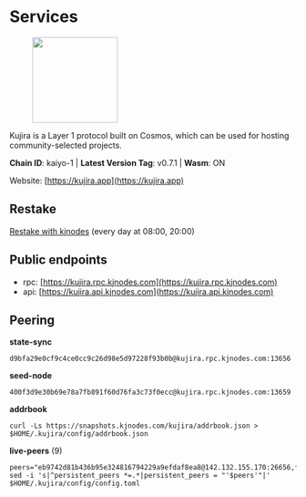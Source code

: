 # Services

<figure><img src="https://raw.githubusercontent.com/kj89/testnet_manuals/main/pingpub/logos/kujira.png" width="150" alt=""><figcaption></figcaption></figure>

Kujira is a Layer 1 protocol built on Cosmos, which can be used for  hosting community-selected projects.

**Chain ID**: kaiyo-1 | **Latest Version Tag**: v0.7.1 | **Wasm**: ON

Website: [https://kujira.app](https://kujira.app)

## Restake

[Restake with kjnodes](https://restake.app/kujira/kujiravaloper1tnuqj73jfn3724lqz34c27tuv80nv336sadqym) (every day at 08:00, 20:00)
## Public endpoints

* rpc: [https://kujira.rpc.kjnodes.com](https://kujira.rpc.kjnodes.com)
* api: [https://kujira.api.kjnodes.com](https://kujira.api.kjnodes.com)

## Peering

**state-sync**

```
d9bfa29e0cf9c4ce0cc9c26d98e5d97228f93b0b@kujira.rpc.kjnodes.com:13656
```

**seed-node**

```
400f3d9e30b69e78a7fb891f60d76fa3c73f0ecc@kujira.rpc.kjnodes.com:13659
```

**addrbook**
```
curl -Ls https://snapshots.kjnodes.com/kujira/addrbook.json > $HOME/.kujira/config/addrbook.json
```

**live-peers** (9)
```
peers="eb9742d81b436b95e324816794229a9efdaf8ea8@142.132.155.170:26656,fa57c7c253be46ad9f696ee2f2c1d72cbc6a1591@146.59.52.135:31095,94469c0d109e00e65d62a307f7ab3dc109c01055@65.108.238.104:11856,450e62f04093c283cc7dcf1257a9b2e4893ad545@148.251.85.115:26656,ffac364ae5a9a730b49f02ba95b11878f76b7043@135.125.189.131:31095,15679999b404a9ee027dc9f5e795d6c4fddb6cee@51.91.152.102:20000,2840e88816e487a096cca323bc779ad98187e3e4@5.9.72.212:26656,d6d14f99ef25c8ffee6fa4afca40fece0c1ab9fe@107.181.229.154:20656,d9bfa29e0cf9c4ce0cc9c26d98e5d97228f93b0b@144.76.163.233:13656"
sed -i 's|^persistent_peers *=.*|persistent_peers = "'$peers'"|' $HOME/.kujira/config/config.toml
```
